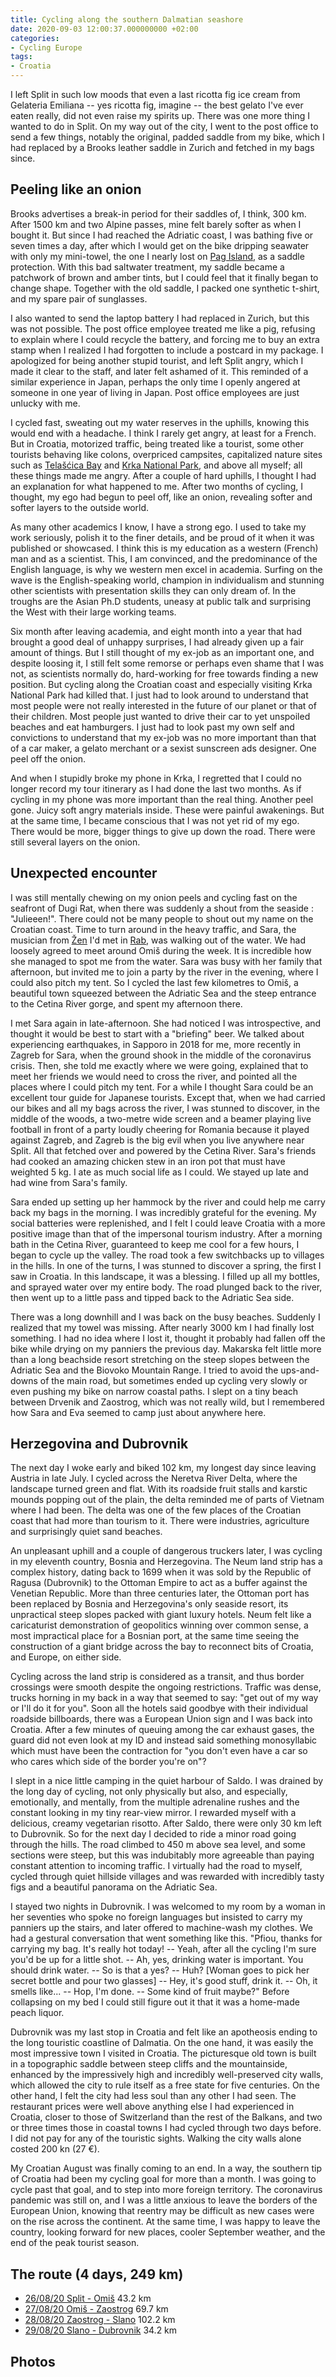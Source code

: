 ```yaml
---
title: Cycling along the southern Dalmatian seashore
date: 2020-09-03 12:00:37.000000000 +02:00
categories:
- Cycling Europe
tags:
- Croatia
---
```


I left Split in such low moods that even a last ricotta fig ice cream
from Gelateria Emiliana -- yes ricotta fig, imagine -- the best gelato
I\'ve ever eaten really, did not even raise my spirits up. There was one
more thing I wanted to do in Split. On my way out of the city, I went to
the post office to send a few things, notably the original, padded
saddle from my bike, which I had replaced by a Brooks leather saddle in
Zurich and fetched in my bags since.

## Peeling like an onion

Brooks advertises a break-in period for their saddles of, I think, 300
km. After 1500 km and two Alpine passes, mine felt barely softer as when
I bought it. But since I had reached the Adriatic coast, I was bathing
five or seven times a day, after which I would get on the bike dripping
seawater with only my mini-towel, the one I nearly lost on [Pag
Island](http://cyclingho.me/cycling-on-pag-island-and-to-zadar/), as a
saddle protection. With this bad saltwater treatment, my saddle became a
patchwork of brown and amber tints, but I could feel that it finally
began to change shape. Together with the old saddle, I packed one
synthetic t-shirt, and my spare pair of sunglasses.

I also wanted to send the laptop battery I had replaced in Zurich, but
this was not possible. The post office employee treated me like a pig,
refusing to explain where I could recycle the battery, and forcing me to
buy an extra stamp when I realized I had forgotten to include a postcard
in my package. I apologized for being another stupid tourist, and left
Split angry, which I made it clear to the staff, and later felt ashamed
of it. This reminded of a similar experience in Japan, perhaps the only
time I openly angered at someone in one year of living in Japan. Post
office employees are just unlucky with me.

I cycled fast, sweating out my water reserves in the uphills, knowing
this would end with a headache. I think I rarely get angry, at least for
a French. But in Croatia, motorized traffic, being treated like a
tourist, some other tourists behaving like colons, overpriced campsites,
capitalized nature sites such as [Telašćica
Bay](http://cyclingho.me/cycling-north-to-south-on-dugi-otok/) and [Krka
National
Park](http://cyclingho.me/cycling-and-city-tourism-in-central-dalmatia/),
and above all myself; all these things made me angry. After a couple of
hard uphills, I thought I had an explanation for what happened to me.
After two months of cycling, I thought, my ego had begun to peel off,
like an onion, revealing softer and softer layers to the outside world.

As many other academics I know, I have a strong ego. I used to take my
work seriously, polish it to the finer details, and be proud of it when
it was published or showcased. I think this is my education as a western
(French) man and as a scientist. This, I am convinced, and the
predominance of the English language, is why we western men excel in
academia. Surfing on the wave is the English-speaking world, champion in
individualism and stunning other scientists with presentation skills
they can only dream of. In the troughs are the Asian Ph.D students,
uneasy at public talk and surprising the West with their large working
teams.

Six month after leaving academia, and eight month into a year that had
brought a good deal of unhappy surprises, I had already given up a fair
amount of things. But I still thought of my ex-job as an important one,
and despite loosing it, I still felt some remorse or perhaps even shame
that I was not, as scientists normally do, hard-working for free towards
finding a new position. But cycling along the Croatian coast and
especially visiting Krka National Park had killed that. I just had to
look around to understand that most people were not really interested in
the future of our planet or that of their children. Most people just
wanted to drive their car to yet unspoiled beaches and eat hamburgers. I
just had to look past my own self and convictions to understand that my
ex-job was no more important than that of a car maker, a gelato merchant
or a sexist sunscreen ads designer. One peel off the onion.

And when I stupidly broke my phone in Krka, I regretted that I could no
longer record my tour itinerary as I had done the last two months. As if
cycling in my phone was more important than the real thing. Another peel
gone. Juicy soft angry materials inside. These were painful awakenings.
But at the same time, I became conscious that I was not yet rid of my
ego. There would be more, bigger things to give up down the road. There
were still several layers on the onion.

## Unexpected encounter

I was still mentally chewing on my onion peels and cycling fast on the
seafront of Dugi Rat, when there was suddenly a shout from the seaside :
\"Julieeen!\". There could not be many people to shout out my name on
the Croatian coast. Time to turn around in the heavy traffic, and Sara,
the musician from [Žen](http://www.xzen.xyz/) I\'d met in
[Rab](http://cyclingho.me/taking-a-break-in-rab/), was walking out of
the water. We had loosely agreed to meet around Omiš during the week. It
is incredible how she managed to spot me from the water. Sara was busy
with her family that afternoon, but invited me to join a party by the
river in the evening, where I could also pitch my tent. So I cycled the
last few kilometres to Omiš, a beautiful town squeezed between the
Adriatic Sea and the steep entrance to the Cetina River gorge, and spent
my afternoon there.

I met Sara again in late-afternoon. She had noticed I was introspective,
and thought it would be best to start with a \"briefing\" beer. We
talked about experiencing earthquakes, in Sapporo in 2018 for me, more
recently in Zagreb for Sara, when the ground shook in the middle of the
coronavirus crisis. Then, she told me exactly where we were going,
explained that to meet her friends we would need to cross the river, and
pointed all the places where I could pitch my tent. For a while I
thought Sara could be an excellent tour guide for Japanese tourists.
Except that, when we had carried our bikes and all my bags across the
river, I was stunned to discover, in the middle of the woods, a
two-metre wide screen and a beamer playing live football in front of a
party loudly cheering for Romania because it played against Zagreb, and
Zagreb is the big evil when you live anywhere near Split. All that
fetched over and powered by the Cetina River. Sara\'s friends had cooked
an amazing chicken stew in an iron pot that must have weighted 5 kg. I
ate as much social life as I could. We stayed up late and had wine from
Sara\'s family.

Sara ended up setting up her hammock by the river and could help me
carry back my bags in the morning. I was incredibly grateful for the
evening. My social batteries were replenished, and I felt I could leave
Croatia with a more positive image than that of the impersonal tourism
industry. After a morning bath in the Cetina River, guaranteed to keep
me cool for a few hours, I began to cycle up the valley. The road took a
few switchbacks up to villages in the hills. In one of the turns, I was
stunned to discover a spring, the first I saw in Croatia. In this
landscape, it was a blessing. I filled up all my bottles, and sprayed
water over my entire body. The road plunged back to the river, then went
up to a little pass and tipped back to the Adriatic Sea side.

There was a long downhill and I was back on the busy beaches. Suddenly I
realized that my towel was missing. After nearly 3000 km I had finally
lost something. I had no idea where I lost it, thought it probably had
fallen off the bike while drying on my panniers the previous day.
Makarska felt little more than a long beachside resort stretching on the
steep slopes between the Adriatic Sea and the Biovoko Mountain Range. I
tried to avoid the ups-and-downs of the main road, but sometimes ended
up cycling very slowly or even pushing my bike on narrow coastal paths.
I slept on a tiny beach between Drvenik and Zaostrog, which was not
really wild, but I remembered how Sara and Eva seemed to camp just about
anywhere here.

## Herzegovina and Dubrovnik

The next day I woke early and biked 102 km, my longest day since leaving
Austria in late July. I cycled across the Neretva River Delta, where the
landscape turned green and flat. With its roadside fruit stalls and
karstic mounds popping out of the plain, the delta reminded me of parts
of Vietnam where I had been. The delta was one of the few places of the
Croatian coast that had more than tourism to it. There were industries,
agriculture and surprisingly quiet sand beaches.

An unpleasant uphill and a couple of dangerous truckers later, I was
cycling in my eleventh country, Bosnia and Herzegovina. The Neum land
strip has a complex history, dating back to 1699 when it was sold by the
Republic of Ragusa (Dubrovnik) to the Ottoman Empire to act as a buffer
against the Venetian Republic. More than three centuries later, the
Ottoman port has been replaced by Bosnia and Herzegovina\'s only seaside
resort, its unpractical steep slopes packed with giant luxury hotels.
Neum felt like a caricaturist demonstration of geopolitics winning over
common sense, a most impractical place for a Bosnian port, at the same
time seeing the construction of a giant bridge across the bay to
reconnect bits of Croatia, and Europe, on either side.

Cycling across the land strip is considered as a transit, and thus
border crossings were smooth despite the ongoing restrictions. Traffic
was dense, trucks horning in my back in a way that seemed to say: \"get
out of my way or I\'ll do it for you\". Soon all the hotels said goodbye
with their individual roadside billboards, there was a European Union
sign and I was back into Croatia. After a few minutes of queuing among
the car exhaust gases, the guard did not even look at my ID and instead
said something monosyllabic which must have been the contraction for
\"you don\'t even have a car so who cares which side of the border
you\'re on\"?

I slept in a nice little camping in the quiet harbour of Saldo. I was
drained by the long day of cycling, not only physically but also, and
especially, emotionally, and mentally, from the multiple adrenaline
rushes and the constant looking in my tiny rear-view mirror. I rewarded
myself with a delicious, creamy vegetarian risotto. After Saldo, there
were only 30 km left to Dubrovnik. So for the next day I decided to ride
a minor road going through the hills. The road climbed to 450 m above
sea level, and some sections were steep, but this was indubitably more
agreeable than paying constant attention to incoming traffic. I
virtually had the road to myself, cycled through quiet hillside villages
and was rewarded with incredibly tasty figs and a beautiful panorama on
the Adriatic Sea.

I stayed two nights in Dubrovnik. I was welcomed to my room by a woman
in her seventies who spoke no foreign languages but insisted to carry my
panniers up the stairs, and later offered to machine-wash my clothes. We
had a gestural conversation that went something like this. \"Pfiou,
thanks for carrying my bag. It\'s really hot today! -- Yeah, after all
the cycling I\'m sure you\'d be up for a little shot. -- Ah, yes,
drinking water is important. You should drink water. -- So is that a
yes? -- Huh? \[Woman goes to pick her secret bottle and pour two
glasses\] -- Hey, it\'s good stuff, drink it. -- Oh, it smells like\...
-- Hop, I\'m done. -- Some kind of fruit maybe?\" Before collapsing on
my bed I could still figure out it that it was a home-made peach liquor.

Dubrovnik was my last stop in Croatia and felt like an apotheosis ending
to the long touristic coastline of Dalmatia. On the one hand, it was
easily the most impressive town I visited in Croatia. The picturesque
old town is built in a topographic saddle between steep cliffs and the
mountainside, enhanced by the impressively high and incredibly
well-preserved city walls, which allowed the city to rule itself as a
free state for five centuries. On the other hand, I felt the city had
less soul than any other I had seen. The restaurant prices were well
above anything else I had experienced in Croatia, closer to those of
Switzerland than the rest of the Balkans, and two or three times those
in coastal towns I had cycled through two days before. I did not pay for
any of the touristic sights. Walking the city walls alone costed 200 kn
(27 €).

My Croatian August was finally coming to an end. In a way, the southern
tip of Croatia had been my cycling goal for more than a month. I was
going to cycle past that goal, and to step into more foreign territory.
The coronavirus pandemic was still on, and I was a little anxious to
leave the borders of the European Union, knowing that reentry may be
difficult as new cases were on the rise across the continent. At the
same time, I was happy to leave the country, looking forward for new
places, cooler September weather, and the end of the peak tourist
season.

## The route (4 days, 249 km)

-   [26/08/20 Split - Omiš](https://ridewithgps.com/trips/55242774) 43.2
    km
-   [27/08/20 Omiš - Zaostrog](https://ridewithgps.com/trips/55242776)
    69.7 km
-   [28/08/20 Zaostrog - Slano](https://ridewithgps.com/trips/55242779)
    102.2 km
-   [29/08/20 Slano - Dubrovnik](https://ridewithgps.com/trips/55242781)
    34.2 km

## Photos
